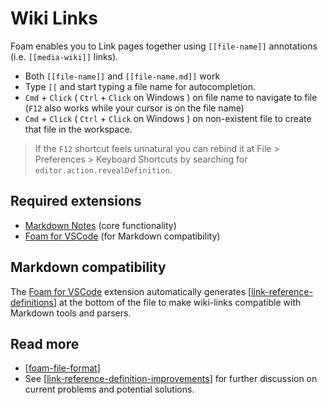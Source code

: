 # Wiki Links

Foam enables you to Link pages together using `[[file-name]]` annotations (i.e. `[[media-wiki]]` links).

- Both `[[file-name]]` and `[[file-name.md]]` work
- Type `[[` and start typing a file name for autocompletion.
- `Cmd` + `Click` ( `Ctrl` + `Click` on Windows ) on file name to navigate to file (`F12` also works while your cursor is on the file name)
- `Cmd` + `Click` ( `Ctrl` + `Click` on Windows ) on non-existent file to create that file in the workspace.

> If the `F12` shortcut feels unnatural you can rebind it at File > Preferences > Keyboard Shortcuts by searching for `editor.action.revealDefinition`.

## Required extensions

 - [Markdown Notes](https://marketplace.visualstudio.com/items?itemName=kortina.vscode-markdown-notes) (core functionality)
 - [Foam for VSCode](https://marketplace.visualstudio.com/items?itemName=foam.foam-vscode) (for Markdown compatibility)

## Markdown compatibility

The [Foam for VSCode](https://marketplace.visualstudio.com/items?itemName=foam.foam-vscode) extension automatically generates [[link-reference-definitions]] at the bottom of the file to make wiki-links compatible with Markdown tools and parsers.

## Read more

- [[foam-file-format]]
- See [[link-reference-definition-improvements]] for further discussion on current problems and potential solutions.

[//begin]: # "Autogenerated link references for markdown compatibility"
[link-reference-definitions]: link-reference-definitions.md "Link Reference Definitions"
[foam-file-format]: foam-file-format.md "Foam File Format"
[link-reference-definition-improvements]: link-reference-definition-improvements.md "Link Reference Definition Improvements"
[//end]: # "Autogenerated link references"
